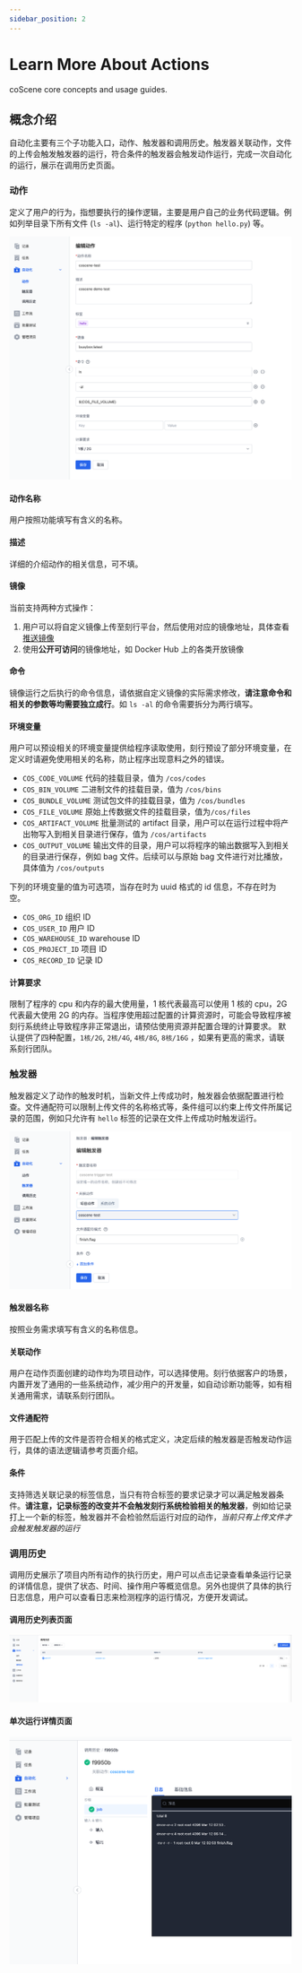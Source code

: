 ```yaml
---
sidebar_position: 2
---
```


# Learn More About Actions

coScene core concepts and usage guides.

## 概念介绍

自动化主要有三个子功能入口，动作、触发器和调用历史。触发器关联动作，文件的上传会触发触发器的运行，符合条件的触发器会触发动作运行，完成一次自动化的运行，展示在调用历史页面。

### 动作

定义了用户的行为，指想要执行的操作逻辑，主要是用户自己的业务代码逻辑。例如列举目录下所有文件 (`ls -al`)、运行特定的程序 (`python hello.py`) 等。

![create action](../img/action-create-action.png)

#### 动作名称

用户按照功能填写有含义的名称。

#### 描述

详细的介绍动作的相关信息，可不填。

#### 镜像

当前支持两种方式操作：

1. 用户可以将自定义镜像上传至刻行平台，然后使用对应的镜像地址，具体查看[推送镜像](https://docs.coscene.cn/docs/recipes/regression/image-management#2-%E6%8E%A8%E9%80%81%E9%95%9C%E5%83%8F)
2. 使用**公开可访问**的镜像地址，如 Docker Hub 上的各类开放镜像

#### 命令

镜像运行之后执行的命令信息，请依据自定义镜像的实际需求修改，**请注意命令和相关的参数等均需要独立成行**。如 `ls -al` 的命令需要拆分为两行填写。

#### 环境变量

用户可以预设相关的环境变量提供给程序读取使用，刻行预设了部分环境变量，在定义时请避免使用相关的名称，防止程序出现意料之外的错误。

- `COS_CODE_VOLUME` 代码的挂载目录，值为 `/cos/codes`
- `COS_BIN_VOLUME` 二进制文件的挂载目录，值为 `/cos/bins`
- `COS_BUNDLE_VOLUME` 测试包文件的挂载目录，值为 `/cos/bundles`
- `COS_FILE_VOLUME` 原始上传数据文件的挂载目录，值为`/cos/files`
- `COS_ARTIFACT_VOLUME` 批量测试的 artifact 目录，用户可以在运行过程中将产出物写入到相关目录进行保存，值为 `/cos/artifacts`
- `COS_OUTPUT_VOLUME` 输出文件的目录，用户可以将程序的输出数据写入到相关的目录进行保存，例如 bag 文件。后续可以与原始 bag 文件进行对比播放，具体值为 `/cos/outputs`

下列的环境变量的值为可选项，当存在时为 uuid 格式的 id 信息，不存在时为空。

- `COS_ORG_ID` 组织 ID
- `COS_USER_ID` 用户 ID
- `COS_WAREHOUSE_ID` warehouse ID
- `COS_PROJECT_ID` 项目 ID
- `COS_RECORD_ID` 记录 ID

#### 计算要求

限制了程序的 cpu 和内存的最大使用量，1 核代表最高可以使用 1 核的 cpu，2G 代表最大使用 2G 的内存。当程序使用超过配置的计算资源时，可能会导致程序被刻行系统终止导致程序非正常退出，请预估使用资源并配置合理的计算要求。
默认提供了四种配置，`1核/2G`, `2核/4G`, `4核/8G`, `8核/16G` ，如果有更高的需求，请联系刻行团队。

### 触发器

触发器定义了动作的触发时机，当新文件上传成功时，触发器会依据配置进行检查。文件通配符可以限制上传文件的名称格式等，条件组可以约束上传文件所属记录的范围，例如只允许有 `hello` 标签的记录在文件上传成功时触发运行。

![create trigger](../img/action-create-trigger.png)

#### 触发器名称

按照业务需求填写有含义的名称信息。

#### 关联动作

用户在动作页面创建的动作均为项目动作，可以选择使用。刻行依据客户的场景，内置开发了通用的一些系统动作，减少用户的开发量，如自动诊断功能等，如有相关通用需求，请联系刻行团队。

#### 文件通配符

用于匹配上传的文件是否符合相关的格式定义，决定后续的触发器是否触发动作运行，具体的语法逻辑请参考页面介绍。

#### 条件

支持筛选关联记录的标签信息，当只有符合标签的要求记录才可以满足触发器条件。**请注意，记录标签的改变并不会触发刻行系统检验相关的触发器**，例如给记录打上一个新的标签，触发器并不会检验然后运行对应的动作，_当前只有上传文件才会触发触发器的运行_

### 调用历史

调用历史展示了项目内所有动作的执行历史，用户可以点击记录查看单条运行记录的详情信息，提供了状态、时间、操作用户等概览信息。另外也提供了具体的执行日志信息，用户可以查看日志来检测程序的运行情况，方便开发调试。

#### 调用历史列表页面

![action runs](../img/action-runs.png)

#### 单次运行详情页面

![action run detail](../img/action-run-detail.png)
